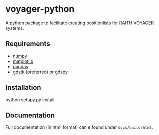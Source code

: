 # voyager-python
A python package to facilitate creating positionlists for RAITH VOYAGER systems.

## Requirements
- [numpy](https://numpy.org/)
- [matplotlib](https://matplotlib.org/)
- [pandas](https://pandas.pydata.org/)
- [gdstk](https://github.com/heitzmann/gdstk) (preferred) or [gdspy](https://github.com/heitzmann/gdspy)

## Installation
python setupy.py install

## Documentation
Full documentation (in html format) can e found under `docs/build/html`.
